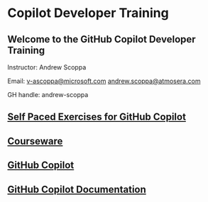 # Copilot Developer Training

## Welcome to the GitHub Copilot Developer Training

Instructor: Andrew Scoppa

Email: v-ascoppa@microsoft.com andrew.scoppa@atmosera.com

GH handle:  andrew-scoppa

## [Self Paced Exercises for GitHub Copilot](https://github.com/Atmosera-CoPilot-Dev/self-paced)


## [Courseware](https://github.com/Atmosera-CoPilot-Dev/self-paced/blob/main/en-v2-github-copilot-developer.pdf)


## [GitHub Copilot](https://copilot.github.com/)


## [GitHub Copilot Documentation](https://copilot.github.com/docs/)









